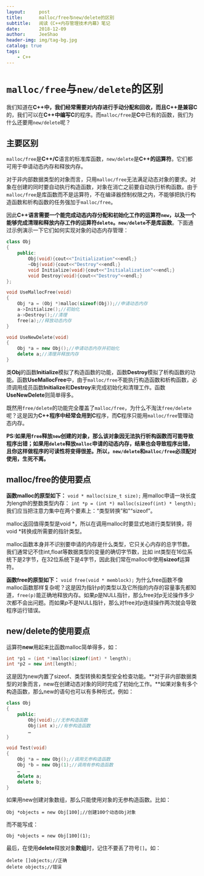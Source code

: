 ```yaml
---
layout:     post
title:      malloc/free与new/delete的区别
subtitle:   阅读《C++内存管理技术内幕》笔记
date:       2018-12-09
author:     JeeShao
header-img: img/tag-bg.jpg
catalog: true
tags:
    - C++
---
```


# `malloc/free`与`new/delete`的区别
我们知道在**C++**中，我们经常需要对内存进行手动分配和回收，而且**C++**是兼容**C**的，我们可以在**C++**中编写**C**的程序。而`malloc/free`是**C**中已有的函数，我们为什么还要用`new/delete`呢？

## 主要区别
`malloc/free`是**C++/C**语言的标准库函数，`new/delete`是**C++**的**运算符**。它们都可用于申请动态内存和释放内存。

对于非内部数据类型的对象而言，只用`malloc/free`无法满足动态对象的要求。对象在创建的同时要自动执行构造函数，对象在消亡之前要自动执行析构函数。由于`malloc/free`是库函数而不是运算符，不在编译器控制权限之内，不能够把执行构造函数和析构函数的任务强加于`malloc/free`。

因此**C++**语言需要一个能完成动态内存分配和初始化工作的运算符`new`，以及一个能够完成清理和释放内存工作的运算符`delete`。**`new/delete`不是库函数**。下面通过示例演示一下它们如何实现对象的动态内存管理：
```C++
class Obj
{
	public:
		Obj(void){cout<<"Initialization"<<endl;}
		~Obj(void){cout<<"Destroy"<<endl;}
		void Initialize(void){cout<<"Initialalization"<<endl;}
		void Destroy(void){cout<<"Destroy"<<endl;}
};

void UseMallocFree(void)
{
	Obj *a = (Obj *)malloc(sizeof(Obj));//申请动态内存
	a->Initialize();//初始化
	a->Destroy();//清理
	free(a);//释放动态内存
}

void UseNewDelete(void)
{
	Obj *a = new Obj();//申请动态内存并初始化
	delete a;//清理并释放内存
}
```
类**Obj**的函数**Initialize**模拟了构造函数的功能，函数**Destroy**模拟了析构函数的功能。函数**UseMallocFree**中，由于`malloc/free`不能执行构造函数和析构函数，必须调用成员函数**Initialize**和**Destroy**来完成初始化和清理工作。函数**UseNewDelete**则简单得多。

既然用`free/delete`的功能完全覆盖了`malloc/free`，为什么不淘汰`free/delete`呢？这是因为**C++**程序中经常会用到**C**程序，而**C**程序只能用`malloc/free`管理动态内存。

**PS:**如果用`free`释放`new`创建的对象，那么该对象因无法执行析构函数而可能导致程序出错；如果用`delete`释放`malloc`申请的动态内存，结果也会导致程序出错，且你这样做程序的可读性将变得很差。所以，**`new/delete`和`malloc/free`必须配对使用，生死不离。**

## malloc/free的使用要点
**函数malloc的原型如下：**
`void * malloc(size_t size);`
用malloc申请一块长度为length的整数类型内存：
`int *p = (int *) malloc(sizeof(int) * length);`
我们应当把注意力集中在两个要素上：“类型转换”和"“sizeof”。

malloc返回值得类型是void \*，所以在调用malloc时要显式地进行类型转换，将void \*转换成所需要的指针类型。

malloc函数本身并不识别要申请的内存是什么类型，它只关心内存的总字节数。我们通常记不住int,float等数据类型的变量的确切字节数，比如 int类型在16位系统下是2字节，在32位系统下是4字节，因此我们常在malloc中使用**sizeof**运算符。

**函数free的原型如下：**
`void free(void * memblock);`
为什么free函数不像malloc函数那样复杂呢？这是因为指针*p*的类型以及它所指的内存的容量事先都知道，`free(p)`能正确地释放内存。如果*p*是NULL指针，那么free对*p*无论操作多少次都不会出问题。而如果*p*不是NULL指针，那么对free对*p*连续操作两次就会导致程序运行错误。

## new/delete的使用要点
运算符**new**用起来比函数malloc简单得多，如：
```C++
int *p1 = (int *)malloc(sizeof(int) * length);
int *p2 = new int[length];
```
这是因为new内置了sizeof、类型转换和类型安全检查功能。**对于非内部数据类型的对象而言，new在创建动态对象的同时完成了初始化工作。**如果对象有多个构造函数，那么new的语句也可以有多种形式，例如：
```C++
class Obj
{
	public:
		Obj(void);//无参构造函数
		Obj(int x);//有参构造函数
		…
}

void Test(void)
{
	Obj *a = new Obj();//调用无参构造函数
	Obj *b = new Obj(1);//调用有参构造函数
	…
	delete a;
	delete b;
}
```
如果用new创建对象数组，那么只能使用对象的无参构造函数。比如：
```
Obj *objects = new Obj[100];//创建100个动态Obj对象
```
而不能写成：
```
Obj *objects = new Obj[100](1);
```
最后，在使用**delete**释放对象**数组**时，记住不要丢了符号`[]`。如：
```
delete []objects;//正确
delete objects;//错误
```